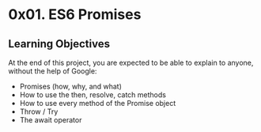 # 0x01. ES6 Promises

## Learning Objectives

At the end of this project, you are expected to be able to explain to anyone, without the help of Google:

- Promises (how, why, and what)
- How to use the then, resolve, catch methods
- How to use every method of the Promise object
- Throw / Try
- The await operator
